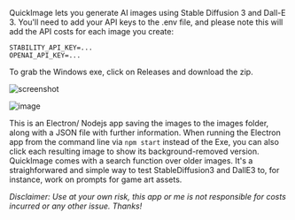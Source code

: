 QuickImage lets you generate AI images using Stable Diffusion 3 and Dall-E 3. You'll need to add your API keys to the .env file, and please note this will add the API costs for each image you create:

    STABILITY_API_KEY=...
    OPENAI_API_KEY=...

To grab the Windows exe, click on Releases and download the zip.

![screenshot](https://github.com/JPhilipp/quickimage/assets/1754503/67aa7f9e-69f4-46ce-97fb-e481b0df8ef2)

![image](https://github.com/JPhilipp/quickimage/assets/1754503/5d20992e-cacf-4ea2-9696-1fd65142c125)

This is an Electron/ Nodejs app saving the images to the images folder, along with a JSON file with further information. When running the Electron app from the command line via `npm start` instead of the Exe, you can also click each resulting image to show its background-removed version. QuickImage comes with a search function over older images. It's a straighforwared and simple way to test StableDiffusion3 and DallE3 to, for instance, work on prompts for game art assets.

_Disclaimer: Use at your own risk, this app or me is not responsible for costs incurred or any other issue. Thanks!_
